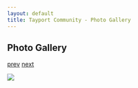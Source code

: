 ```yaml
---
layout: default
title: Tayport Community - Photo Gallery
---
```

## Photo Gallery

[prev](http://tayport.org.uk/photo/170) [next](http://tayport.org.uk/photo/172)

![ ](http://tayport.org.uk/media/171.jpg " ")

